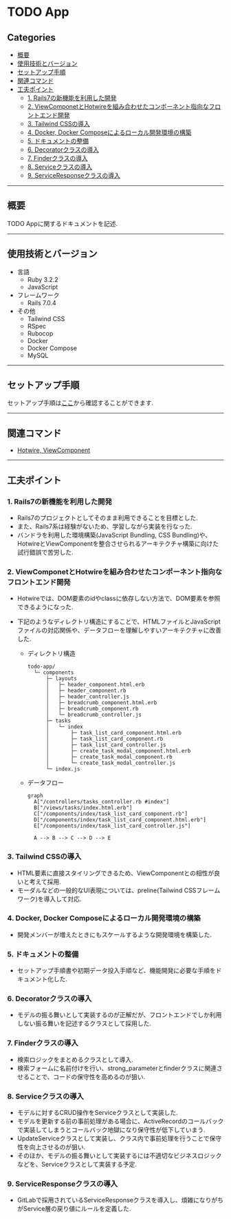 # TODO App<!-- omit in toc -->

## Categories<!-- omit in toc -->

- [概要](#概要)
- [使用技術とバージョン](#使用技術とバージョン)
- [セットアップ手順](#セットアップ手順)
- [関連コマンド](#関連コマンド)
- [工夫ポイント](#工夫ポイント)
  - [1. Rails7の新機能を利用した開発](#1-rails7の新機能を利用した開発)
  - [2. ViewComponetとHotwireを組み合わせたコンポーネント指向なフロントエンド開発](#2-viewcomponetとhotwireを組み合わせたコンポーネント指向なフロントエンド開発)
  - [3. Tailwind CSSの導入](#3-tailwind-cssの導入)
  - [4. Docker, Docker Composeによるローカル開発環境の構築](#4-docker-docker-composeによるローカル開発環境の構築)
  - [5. ドキュメントの整備](#5-ドキュメントの整備)
  - [6. Decoratorクラスの導入](#6-decoratorクラスの導入)
  - [7. Finderクラスの導入](#7-finderクラスの導入)
  - [8. Serviceクラスの導入](#8-serviceクラスの導入)
  - [9. ServiceResponseクラスの導入](#9-serviceresponseクラスの導入)

---

## 概要

TODO Appに関するドキュメントを記述.

---

## 使用技術とバージョン

- 言語
  - Ruby 3.2.2
  - JavaScript
- フレームワーク
  - Rails 7.0.4
- その他
  - Tailwind CSS
  - RSpec
  - Rubocop
  - Docker
  - Docker Compose
  - MySQL

---

## セットアップ手順

セットアップ手順は[ここ]('../../doc/install/index.md)から確認することができます.

---

## 関連コマンド

- [Hotwire, ViewComponent]('../../doc/hotwire/index.md)

---

## 工夫ポイント

### 1. Rails7の新機能を利用した開発

- Rails7のプロジェクトとしてそのまま利用できることを目標とした.
- また、Rails7系は経験がないため、学習しながら実装を行なった.
- バンドラを利用した環境構築(JavaScript Bundling, CSS Bundling)や、HotwireとViewComponentを整合させられるアーキテクチャ構築に向けた試行錯誤で苦労した.

### 2. ViewComponetとHotwireを組み合わせたコンポーネント指向なフロントエンド開発

- Hotwireでは、DOM要素のidやclassに依存しない方法で、DOM要素を参照できるようになった.
- 下記のようなディレクトリ構造にすることで、HTMLファイルとJavaScriptファイルの対応関係や、データフローを理解しやすいアーキテクチャに改善した.

  - ディレクトリ構造

    ```shell
    todo-app/
      └─ components
          ├─ layouts
          │   ├─ header_component.html.erb
          │   ├─ header_component.rb
          │   ├─ header_controller.js
          │   ├─ breadcrumb_component.html.erb
          │   ├─ breadcrumb_component.rb
          │   └─ breadcrumb_controller.js
          ├─ tasks
          │   └─ index
          │       ├─ task_list_card_component.html.erb
          │       ├─ task_list_card_component.rb
          │       ├─ task_list_card_controller.js
          │       ├─ create_task_modal_component.html.erb
          │       ├─ create_task_modal_component.rb
          │       └─ create_task_modal_controller.js
          └─ index.js
    ```

  - データフロー

    ```mermaid
    graph
      A["/controllers/tasks_controller.rb #index"]
      B["/views/tasks/index.html.erb"]
      C["/components/index/task_list_card_component.rb"]
      D["/components/index/task_list_card_component.html.erb"]
      E["/components/index/task_list_card_controller.js"]

      A --> B --> C --> D --> E
    ```

### 3. Tailwind CSSの導入

- HTML要素に直接スタイリングできるため、ViewComponentとの相性が良いと考えて採用.
- モーダルなどの一般的なUI表現については、preline(Tailwind CSSフレームワーク)を導入して対応.

### 4. Docker, Docker Composeによるローカル開発環境の構築

- 開発メンバーが増えたときにもスケールするような開発環境を構築した.

### 5. ドキュメントの整備

- セットアップ手順書や初期データ投入手順など、機能開発に必要な手順をドキュメント化した.

### 6. Decoratorクラスの導入

- モデルの振る舞いとして実装するのが正解だが、フロントエンドでしか利用しない振る舞いを記述するクラスとして採用した.

### 7. Finderクラスの導入

- 検索ロジックをまとめるクラスとして導入.
- 検索フォームに名前付けを行い、strong_parameterとfinderクラスに関連させることで、コードの保守性を高めるのが狙い.

### 8. Serviceクラスの導入

- モデルに対するCRUD操作をServiceクラスとして実装した.
- モデルを更新する前の事前処理がある場合に、ActiveRecordのコールバックで実装してしまうとコールバック地獄になり保守性が低下していまう.
- UpdateServiceクラスとして実装し、クラス内で事前処理を行うことで保守性を向上させるのが狙い.
- そのほか、モデルの振る舞いとして実装するには不適切なビジネスロジックなどを、Serviceクラスとして実装する予定.

### 9. ServiceResponseクラスの導入

- GitLabで採用されているServiceResponseクラスを導入し、煩雑になりがちがService層の戻り値にルールを定義した.
